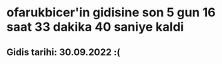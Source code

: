 # ofarukbicer'in gidisine son 5 gun 16 saat 33 dakika 40 saniye kaldi

## Gidis tarihi: 30.09.2022 :(